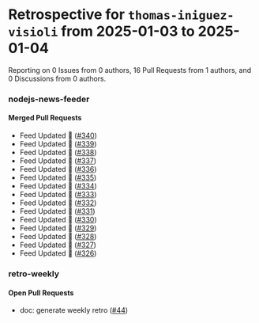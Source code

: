 # Retrospective for `thomas-iniguez-visioli` from 2025-01-03 to 2025-01-04

Reporting on 0 Issues from 0 authors, 16 Pull Requests from 1 authors, and 0 Discussions from 0 authors.


### nodejs-news-feeder

#### Merged Pull Requests

- Feed Updated 🍿 ([#340](https://github.com/thomas-iniguez-visioli/nodejs-news-feeder/pull/340))
- Feed Updated 🍿 ([#339](https://github.com/thomas-iniguez-visioli/nodejs-news-feeder/pull/339))
- Feed Updated 🍿 ([#338](https://github.com/thomas-iniguez-visioli/nodejs-news-feeder/pull/338))
- Feed Updated 🍿 ([#337](https://github.com/thomas-iniguez-visioli/nodejs-news-feeder/pull/337))
- Feed Updated 🍿 ([#336](https://github.com/thomas-iniguez-visioli/nodejs-news-feeder/pull/336))
- Feed Updated 🍿 ([#335](https://github.com/thomas-iniguez-visioli/nodejs-news-feeder/pull/335))
- Feed Updated 🍿 ([#334](https://github.com/thomas-iniguez-visioli/nodejs-news-feeder/pull/334))
- Feed Updated 🍿 ([#333](https://github.com/thomas-iniguez-visioli/nodejs-news-feeder/pull/333))
- Feed Updated 🍿 ([#332](https://github.com/thomas-iniguez-visioli/nodejs-news-feeder/pull/332))
- Feed Updated 🍿 ([#331](https://github.com/thomas-iniguez-visioli/nodejs-news-feeder/pull/331))
- Feed Updated 🍿 ([#330](https://github.com/thomas-iniguez-visioli/nodejs-news-feeder/pull/330))
- Feed Updated 🍿 ([#329](https://github.com/thomas-iniguez-visioli/nodejs-news-feeder/pull/329))
- Feed Updated 🍿 ([#328](https://github.com/thomas-iniguez-visioli/nodejs-news-feeder/pull/328))
- Feed Updated 🍿 ([#327](https://github.com/thomas-iniguez-visioli/nodejs-news-feeder/pull/327))
- Feed Updated 🍿 ([#326](https://github.com/thomas-iniguez-visioli/nodejs-news-feeder/pull/326))

### retro-weekly

#### Open Pull Requests

- doc: generate weekly retro ([#44](https://github.com/thomas-iniguez-visioli/retro-weekly/pull/44))